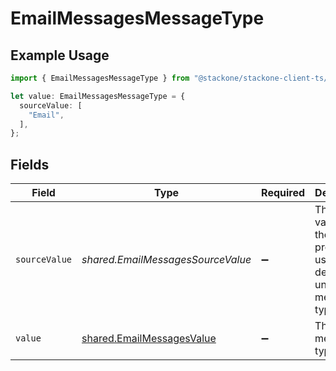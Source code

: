 # EmailMessagesMessageType

## Example Usage

```typescript
import { EmailMessagesMessageType } from "@stackone/stackone-client-ts/sdk/models/shared";

let value: EmailMessagesMessageType = {
  sourceValue: [
    "Email",
  ],
};
```

## Fields

| Field                                                                         | Type                                                                          | Required                                                                      | Description                                                                   | Example                                                                       |
| ----------------------------------------------------------------------------- | ----------------------------------------------------------------------------- | ----------------------------------------------------------------------------- | ----------------------------------------------------------------------------- | ----------------------------------------------------------------------------- |
| `sourceValue`                                                                 | *shared.EmailMessagesSourceValue*                                             | :heavy_minus_sign:                                                            | The original value from the provider used to derive the unified message type. | Email                                                                         |
| `value`                                                                       | [shared.EmailMessagesValue](../../../sdk/models/shared/emailmessagesvalue.md) | :heavy_minus_sign:                                                            | The unified message type.                                                     |                                                                               |